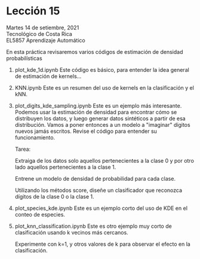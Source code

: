 # Lección 15

Martes 14 de setiembre, 2021 <br/>
Tecnológico de Costa Rica <br/>
EL5857 Aprendizaje Automático

En esta práctica revisaremos varios códigos de estimación de densidad probabilísticas

1. plot_kde_1d.ipynb
   Este código es básico, para entender la idea general de estimación 
   de kernels...

2. KNN.ipynb
   Este es un resumen del uso de kernels en la clasificación y el kNN.

3. plot_digits_kde_sampling.ipynb
   Este es un ejemplo más interesante.  Podemos usar la estimación de
   densidad para encontrar cómo se distribuyen los datos, y luego
   generar datos sintéticos a partir de esa distribución.  Vamos a
   poner entonces a un modelo a "imaginar" dígitos nuevos jamás
   escritos.  Revise el código para entender su funcionamiento.

   Tarea: 
   
   Extraiga de los datos solo aquellos pertenecientes a la clase 0 y
   por otro lado aquellos pertenecientes a la clase 1.
          
   Entrene un modelo de densidad de probabilidad para cada clase.
   
   Utilizando los métodos score, diseñe un clasificador que reconozca
   dígitos de la clase 0 o la clase 1.

4. plot_species_kde.ipynb
   Este es un ejemplo corto del uso de KDE en el conteo de especies.


5. plot_knn_classification.ipynb
   Este es otro ejemplo muy corto de clasificación usando k vecinos más cercanos.
   
   Experimente con k=1, y otros valores de k para observar el efecto
   en la clasificación.
   
